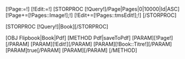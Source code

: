 [!Page:=!]
[!Edit:=!]
[STORPROC [!Query!]/Page|Pages|0|10000|Id|ASC]
	[!Page+=[!Pages::Image!];!]
	[!Edit+=[!Pages::tmsEdit!];!]
[/STORPROC]

[STORPROC [!Query!]|Book][/STORPROC]

[OBJ Flipbook|Book|Pdf]
	[METHOD Pdf|saveToPdf]
		[PARAM][!Page!][/PARAM]
		[PARAM][!Edit!][/PARAM]
		[PARAM][!Book::Titre!][/PARAM]
		[PARAM]true[/PARAM]
		[PARAM][/PARAM]
	[/METHOD]
